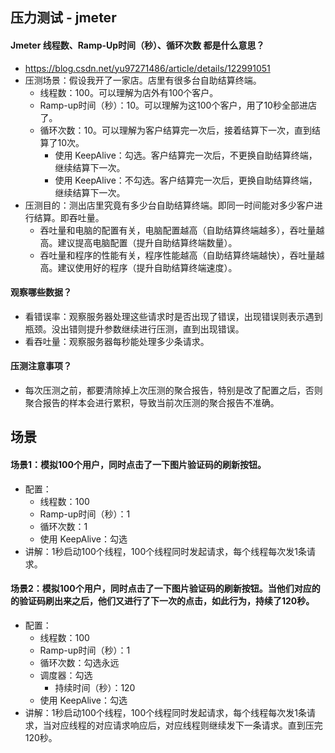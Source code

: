 ## 压力测试 - jmeter

#### Jmeter 线程数、Ramp-Up时间（秒）、循环次数 都是什么意思？
* https://blog.csdn.net/yu97271486/article/details/122991051
* 压测场景：假设我开了一家店。店里有很多台自助结算终端。
  - 线程数：100。可以理解为店外有100个客户。
  - Ramp-up时间（秒）：10。可以理解为这100个客户，用了10秒全部进店了。
  - 循环次数：10。可以理解为客户结算完一次后，接着结算下一次，直到结算了10次。
    - 使用 KeepAlive：勾选。客户结算完一次后，不更换自助结算终端，继续结算下一次。
    - 使用 KeepAlive：不勾选。客户结算完一次后，更换自助结算终端，继续结算下一次。
* 压测目的：测出店里究竟有多少台自助结算终端。即同一时间能对多少客户进行结算。即吞吐量。
  - 吞吐量和电脑的配置有关，电脑配置越高（自助结算终端越多），吞吐量越高。建议提高电脑配置（提升自助结算终端数量）。
  - 吞吐量和程序的性能有关，程序性能越高（自助结算终端越快），吞吐量越高。建议使用好的程序（提升自助结算终端速度）。
#### 观察哪些数据？
* 看错误率：观察服务器处理这些请求时是否出现了错误，出现错误则表示遇到瓶颈。没出错则提升参数继续进行压测，直到出现错误。
* 看吞吐量：观察服务器每秒能处理多少条请求。
#### 压测注意事项？
* 每次压测之前，都要清除掉上次压测的聚合报告，特别是改了配置之后，否则聚合报告的样本会进行累积，导致当前次压测的聚合报告不准确。

## 场景
#### 场景1：模拟100个用户，同时点击了一下图片验证码的刷新按钮。
* 配置：
  - 线程数：100
  - Ramp-up时间（秒）：1
  - 循环次数：1
  - 使用 KeepAlive：勾选
* 讲解：1秒启动100个线程，100个线程同时发起请求，每个线程每次发1条请求。

#### 场景2：模拟100个用户，同时点击了一下图片验证码的刷新按钮。当他们对应的的验证码刷出来之后，他们又进行了下一次的点击，如此行为，持续了120秒。
* 配置：
  - 线程数：100
  - Ramp-up时间（秒）：1
  - 循环次数：勾选永远
  - 调度器：勾选
    - 持续时间（秒）：120
  - 使用 KeepAlive：勾选
* 讲解：1秒启动100个线程，100个线程同时发起请求，每个线程每次发1条请求，当对应线程的对应请求响应后，对应线程则继续发下一条请求。直到压完120秒。
